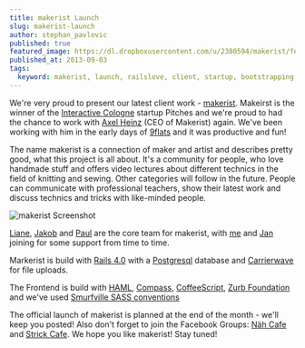 ```yaml
---
title: makerist Launch
slug: makerist-launch
author: stephan_pavlovic
published: true
featured_image: https://dl.dropboxusercontent.com/u/2380594/makerist/features_image.png
published_at: 2013-09-03
tags:
  keyword: makerist, launch, railslove, client, startup, bootstrapping, idea
---
```


We're very proud to present our latest client work - [makerist](http://makerist.de). Makeirst is the winner of the [Interactive Cologne](http://interactive-cologne.com) startup Pitches and we're proud to had the chance to work with [Axel Heinz](http://de.linkedin.com/pub/axel-heinz/8/954/38) (CEO of Makerist) again. We've been working  with him in the early days of [9flats](http://www.9flats.com) and it was productive and fun!

The name makerist is a connection of maker and artist and describes pretty good, what this project is all about. It's a community for people, who love handmade stuff and offers video lectures about different technics in the field of knitting and sewing. Other categories will follow in the future. People can communicate with professional teachers, show their latest work and discuss technics and tricks with like-minded people.

![makerist Screenshot](https://dl.dropboxusercontent.com/u/2380594/makerist/screen_makerist.png)

[Liane](http://www.railslove.com/liane_thonnes), [Jakob](http://www.railslove.com/jakob_hilden) and [Paul](http://www.railslove.com/paul_wittmann) are the core team for makerist, with [me](http://www.railslove.com/stephan_pavlovic) and [Jan](http://www.railslove.com/jan_kus) joining for some support from time to time.

Markerist is build with [Rails 4.0](http://rubyonrails.org) with a [Postgresql](http://www.postgresql.org/) database and [Carrierwave](https://github.com/jnicklas/carrierwave) for file uploads.

The Frontend is build with [HAML](http://haml.info), [Compass](http://compass-style.org), [CoffeeScript](http://coffeescript.org), [Zurb Foundation](http://foundation.zurb.com/) and we've used [Smurfville SASS conventions](https://github.com/railslove/smurfville)

The official launch of makerist is planned at the end of the month - we'll keep you posted! Also don't forget to join the Facebook Groups: [Näh Cafe](https://www.facebook.com/naehcafe) and [Strick Cafe](https://www.facebook.com/pages/Strick-Caf%C3%A9/527713197274867). We hope you like makerist! Stay tuned!

